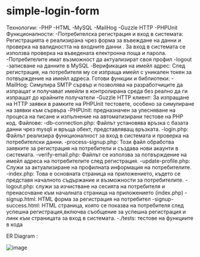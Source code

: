 # simple-login-form
Технологии:
  -PHP
  -HTML
  -MySQL
  -MailHog
  -Guzzle HTTP
  -PHPUnit
Функционалности:
 -Потребителска регистрация и вход в системата: Регистрацията е реализирана чрез форма за въвеждане на данни и проверка на валидността на входните данни . За вход в системата се използва проверка на въведената   електронна поща и парола.
 -Потребителите имат възможност да актуализират своя профил
 -logout
 -записване на данните в MySQL
 -Верификация на имейл адрес: След регистрация, на потребителя му се изпраща имейл с уникален токен за потвърждение на имейл адреса.
Готови функции и библиотеки:
  -MailHog: Симулира SMTP сървър и позволява на разработчиците да изпращат и получават имейли в контролирана среда без реално да ги изпращат до крайните получатели
  -Guzzle HTTP клиент: За изпращане на HTTP заявки в рамките на PHPUnit тестовете, особено за симулиране на заявки към сървъра
  -PHPUnit: предназначен за улесняване на процеса на писане и изпълнение на автоматизирани тестове на PHP код.
Файлове:
  -db-connection.php: Файлът установява връзка с базата данни чрез mysqli и връща обект, представляващ връзката.
  -login.php: Файлът реализира функционалност за вход в системата и проверка на потребителски данни.
  -process-signup.php: Този файл обработва заявките за регистрация на потребители и създава нови акаунти в системата.
  -verify-email.php: Файлът се използва за потвърждение на имейл адреса на потребителите след регистрация.
  -update-profile.php: Служи за актуализиране на профилната информация на потребителите.
  -index.php: Това е основната страница на приложението, където се представя началното съдържание и възможности за потребителите.
  -logout.php: служи за изчистване на сесията на потребителя и пренасочване към началната страница на приложението (index.php)
  -signup.html: HTML форма за регистрация на потребител 
  -signup-success.html:  HTML страница, която се показва на потребителя след успешна регистрация,включва съобщение за успешна регистрация и линк към страницата за вход в системата.
  -./tests: тестове на функциите в кода

  
ER Diagram :

![image](https://github.com/yordanpetkov1990/simple-login-form/assets/79831742/597d224b-3db1-44db-868b-c84b391d9696)

